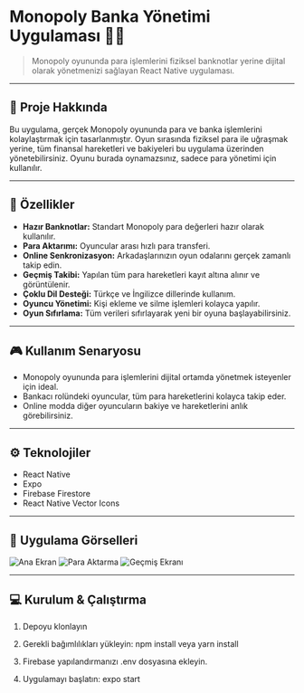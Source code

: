 # Monopoly Banka Yönetimi Uygulaması 🎲🏦

> Monopoly oyununda para işlemlerini fiziksel banknotlar yerine dijital olarak yönetmenizi sağlayan React Native uygulaması.

---

## 📝 Proje Hakkında

Bu uygulama, gerçek Monopoly oyununda para ve banka işlemlerini kolaylaştırmak için tasarlanmıştır. Oyun sırasında fiziksel para ile uğraşmak yerine, tüm finansal hareketleri ve bakiyeleri bu uygulama üzerinden yönetebilirsiniz. Oyunu burada oynamazsınız, sadece para yönetimi için kullanılır.

---

## 🚀 Özellikler

- **Hazır Banknotlar:** Standart Monopoly para değerleri hazır olarak kullanılır.
- **Para Aktarımı:** Oyuncular arası hızlı para transferi.
- **Online Senkronizasyon:** Arkadaşlarınızın oyun odalarını gerçek zamanlı takip edin.
- **Geçmiş Takibi:** Yapılan tüm para hareketleri kayıt altına alınır ve görüntülenir.
- **Çoklu Dil Desteği:** Türkçe ve İngilizce dillerinde kullanım.
- **Oyuncu Yönetimi:** Kişi ekleme ve silme işlemleri kolayca yapılır.
- **Oyun Sıfırlama:** Tüm verileri sıfırlayarak yeni bir oyuna başlayabilirsiniz.

---

## 🎮 Kullanım Senaryosu

- Monopoly oyununda para işlemlerini dijital ortamda yönetmek isteyenler için ideal.
- Bankacı rolündeki oyuncular, tüm para hareketlerini kolayca takip eder.
- Online modda diğer oyuncuların bakiye ve hareketlerini anlık görebilirsiniz.

---

## ⚙️ Teknolojiler

- React Native
- Expo
- Firebase Firestore
- React Native Vector Icons

---

## 📸 Uygulama Görselleri

<!-- Görselleri buraya ekleyebilirsiniz -->

![Ana Ekran](./screenshots/home-screen.png)
![Para Aktarma](./screenshots/money-transfer.png)
![Geçmiş Ekranı](./screenshots/history.png)

---

## 💻 Kurulum & Çalıştırma

1. Depoyu klonlayın

2. Gerekli bağımlılıkları yükleyin: npm install veya yarn install

3. Firebase yapılandırmanızı .env dosyasına ekleyin.

4. Uygulamayı başlatın: expo start
